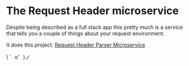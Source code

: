 The Request Header microservice
=========================

Despite being described as a full stack app this pretty much is a service
that tells you a couple of things about your request environment.

It does this project: [Request Header Parser Microservice](https://www.freecodecamp.org/challenges/request-header-parser-microservice)

\ ゜o゜)ノ
